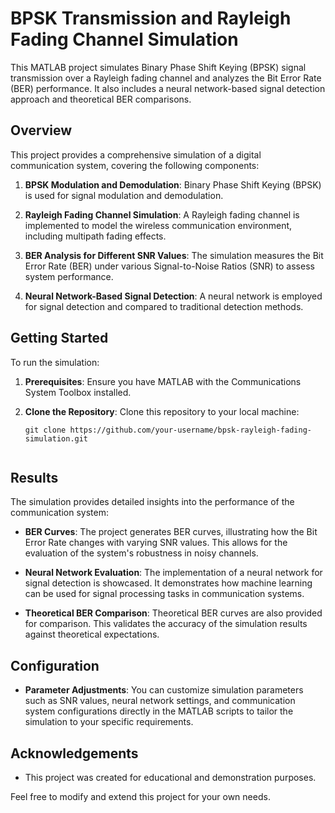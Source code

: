 # BPSK Transmission and Rayleigh Fading Channel Simulation

This MATLAB project simulates Binary Phase Shift Keying (BPSK) signal transmission over a Rayleigh fading channel and analyzes the Bit Error Rate (BER) performance. It also includes a neural network-based signal detection approach and theoretical BER comparisons.

## Overview

This project provides a comprehensive simulation of a digital communication system, covering the following components:

1. **BPSK Modulation and Demodulation**: Binary Phase Shift Keying (BPSK) is used for signal modulation and demodulation.

2. **Rayleigh Fading Channel Simulation**: A Rayleigh fading channel is implemented to model the wireless communication environment, including multipath fading effects.

3. **BER Analysis for Different SNR Values**: The simulation measures the Bit Error Rate (BER) under various Signal-to-Noise Ratios (SNR) to assess system performance.

4. **Neural Network-Based Signal Detection**: A neural network is employed for signal detection and compared to traditional detection methods.

## Getting Started

To run the simulation:

1. **Prerequisites**: Ensure you have MATLAB with the Communications System Toolbox installed.

2. **Clone the Repository**: Clone this repository to your local machine:

   ```shell
   git clone https://github.com/your-username/bpsk-rayleigh-fading-simulation.git


## Results

The simulation provides detailed insights into the performance of the communication system:

- **BER Curves**: The project generates BER curves, illustrating how the Bit Error Rate changes with varying SNR values. This allows for the evaluation of the system's robustness in noisy channels.

- **Neural Network Evaluation**: The implementation of a neural network for signal detection is showcased. It demonstrates how machine learning can be used for signal processing tasks in communication systems.

- **Theoretical BER Comparison**: Theoretical BER curves are also provided for comparison. This validates the accuracy of the simulation results against theoretical expectations.


## Configuration

- **Parameter Adjustments**: You can customize simulation parameters such as SNR values, neural network settings, and communication system configurations directly in the MATLAB scripts to tailor the simulation to your specific requirements.


## Acknowledgements

- This project was created for educational and demonstration purposes.

Feel free to modify and extend this project for your own needs.
